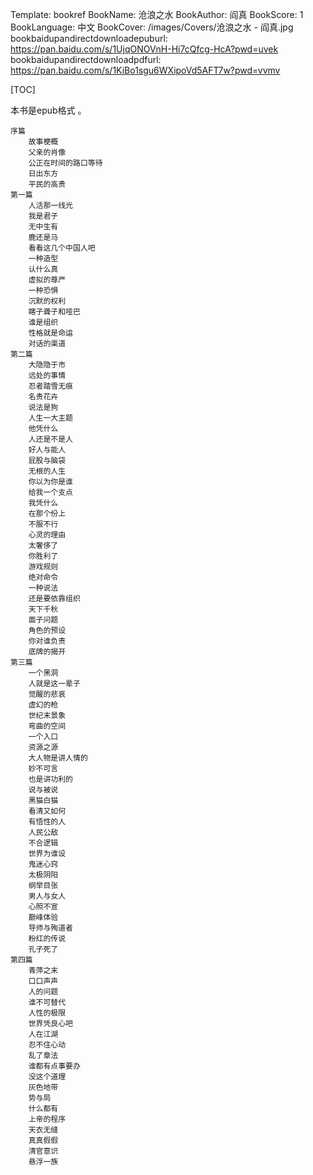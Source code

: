 Template: bookref
BookName: 沧浪之水
BookAuthor: 阎真
BookScore: 1
BookLanguage: 中文
BookCover: /images/Covers/沧浪之水 - 阎真.jpg
bookbaidupandirectdownloadepuburl: https://pan.baidu.com/s/1UjqONOVnH-Hi7cQfcg-HcA?pwd=uvek
bookbaidupandirectdownloadpdfurl: https://pan.baidu.com/s/1KiBo1sgu6WXipoVd5AFT7w?pwd=vvmv

[TOC]

本书是epub格式 。


```
序篇
    故事梗概
    父亲的肖像
    公正在时间的路口等待
    日出东方
    平民的高贵
第一篇
    人活那一线光
    我是君子
    无中生有
    鹿还是马
    看看这几个中国人吧
    一种造型
    认什么真
    虚拟的尊严
    一种恐惧
    沉默的权利
    瞎子聋子和哑巴
    谁是组织
    性格就是命运
    对话的渠道
第二篇
    大隐隐于市
    远处的事情
    忍者踏雪无痕
    名贵花卉
    说法是狗
    人生一大主题
    他凭什么
    人还是不是人
    好人与能人
    屁股与脑袋
    无根的人生
    你以为你是谁
    给我一个支点
    我凭什么
    在那个份上
    不服不行
    心灵的理由
    太奢侈了
    你胜利了
    游戏规则
    绝对命令
    一种说法
    还是要依靠组织
    天下千秋
    面子问题
    角色的预设
    你对谁负责
    底牌的揭开
第三篇
    一个黑洞
    人就是这一辈子
    觉醒的悲哀
    虚幻的枪
    世纪末景象
    弯曲的空间
    一个入口
    资源之源
    大人物是讲人情的
    妙不可言
    也是讲功利的
    说与被说
    黑猫白猫
    看清又如何
    有悟性的人
    人民公敌
    不合逻辑
    世界为谁设
    鬼迷心窍
    太极阴阳
    纲举目张
    男人与女人
    心照不宣
    巅峰体验
    导师与殉道者
    粉红的传说
    孔子死了
第四篇
    青萍之末
    口口声声
    人的问题
    谁不可替代
    人性的极限
    世界凭良心吧
    人在江湖
    忍不住心动
    乱了章法
    谁都有点事要办
    没这个道理
    灰色地带
    势与局
    什么都有
    上帝的程序
    天衣无缝
    真真假假
    清官意识
    悬浮一族
```